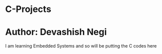 # C-Projects
<h1>Author: Devashish Negi</h1>
<p>I am learning Embedded Systems and so will be putting the C codes here</p>
